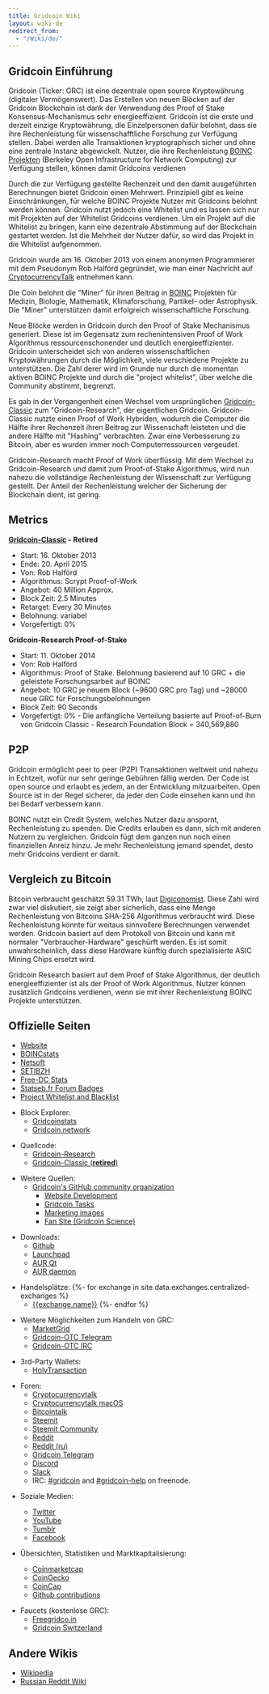 ```yaml
---
title: Gridcoin Wiki
layout: wiki-de
redirect_from:
  - "/Wiki/de/"
---
```


## Gridcoin Einführung

Gridcoin (Ticker: GRC) ist eine dezentrale
open source Kryptowährung (digitaler Vermögenswert). 
Das Erstellen von neuen Blöcken auf der Gridcoin Blockchain ist dank der Verwendung
des Proof of Stake Konsensus-Mechanismus sehr energieeffizient. Gridcoin ist die
erste und derzeit einzige Kryptowährung, die Einzelpersonen dafür belohnt, dass
sie ihre Rechenleistung für wissenschafftliche Forschung zur Verfügung stellen.
Dabei werden alle Transaktionen kryptographisch sicher und ohne eine zentrale Instanz abgewickelt.
Nutzer, die ihre Rechenleistung [BOINC Projekten](https://en.wikipedia.org/wiki/Berkeley_Open_Infrastructure_for_Network_Computing)
(Berkeley Open Infrastructure for Network Computing) zur Verfügung stellen, können damit Gridcoins verdienen

Durch die zur Verfügung gestellte Rechenzeit und den damit 
ausgeführten Berechnungen bietet Gridcoin einen Mehrwert. 
Prinzipiell gibt es keine Einschränkungen, für welche BOINC Projekte Nutzer mit Gridcoins belohnt werden können. Gridcoin nutzt jedoch eine Whitelist und es lassen sich nur mit Projekten auf der Whitelist Gridcoins verdienen. Um ein Projekt auf die Whitelist zu bringen, kann eine dezentrale Abstimmung auf der Blockchain gestartet werden. Ist die Mehrheit der Nutzer dafür, so wird das Projekt in die Whitelist aufgenommen.

Gridcoin wurde am 16. Oktober 2013 von einem anonymen Programmierer mit dem Pseudonym Rob Halförd gegründet, wie man einer Nachricht auf [CryptocurrencyTalk](https://cryptocurrencytalk.com/topic/1416-gridcoin-grc-information-classic-in-retirement/) entnehmen kann.

Die Coin belohnt die "Miner" für ihren Beitrag in [BOINC](boinc "wikilink")
Projekten für Medizin, Biologie, Mathematik, Klimaforschung, Partikel- oder Astrophysik.
Die "Miner" unterstützen damit erfolgreich wissenschaftliche Forschung.

Neue Blöcke werden in Gridcoin durch den Proof of Stake Mechanismus generiert.
Diese ist im Gegensatz 
zum rechenintensiven Proof of Work Algorithmus
ressourcenschonender und deutlich energieeffizienter. Gridcoin unterscheidet
sich von anderen wissenschaftlichen Kryptowährungen durch die Möglichkeit,
viele verschiedene Projekte zu unterstützen. Die Zahl derer
wird im Grunde nur durch die momentan aktiven BOINC Projekte und durch die
"project whitelist", über welche die Community abstimmt, begrenzt.

Es gab in der Vergangenheit einen Wechsel vom ursprünglichen [Gridcoin-Classic](gridcoin-classic "wikilink")
zum "Gridcoin-Research", der eigentlichen Gridcoin. Gridcoin-Classic nutzte einen
Proof of Work Hybriden, wodurch die Computer die Hälfte ihrer Rechenzeit ihren
Beitrag zur Wissenschaft leisteten und die andere Hälfte mit "Hashing" verbrachten.
Zwar eine Verbesserung zu Bitcoin, aber es wurden immer noch Computerressourcen
vergeudet.

Gridcoin-Research macht Proof of Work überflüssig.
Mit dem Wechsel zu Gridcoin-Research und damit zum Proof-of-Stake Algorithmus, wird
nun nahezu die vollständige Rechenleistung der Wissenschaft zur Verfügung gestellt. Der Anteil der 
Rechenleistung welcher der Sicherung der Blockchain dient, ist gering.


## Metrics

**[Gridcoin-Classic](gridcoin-classic "wikilink") - Retired**

  - Start: 16. Oktober 2013
  - Ende: 20. April 2015
  - Von: Rob Halförd
  - Algorithmus: Scrypt Proof-of-Work
  - Angebot: 40 Million Approx.
  - Block Zeit: 2.5 Minutes
  - Retarget: Every 30 Minutes
  - Belohnung: variabel
  - Vorgefertigt: 0%

**Gridcoin-Research Proof-of-Stake**

  - Start: 11. Oktober 2014
  - Von: Rob Halförd
  - Algorithmus: Proof of Stake. Belohnung basierend auf 10 GRC + die geleistete
    Forschungsarbeit auf BOINC
  - Angebot: 10 GRC je neuem Block (~9600 GRC pro Tag) und ~28000 neue GRC für
    Forschungsbelohnungen
  - Block Zeit: 90 Seconds
  - Vorgefertigt: 0% - Die anfängliche Verteilung basierte auf Proof-of-Burn von
    Gridcoin Classic - Research Foundation Block = 340,569,880

## P2P

Gridcoin ermöglicht peer to peer (P2P) Transaktionen weltweit und nahezu in
Echtzeit, wofür nur sehr geringe Gebühren fällig werden.
Der Code ist open source und erlaubt es jedem, an der Entwicklung mitzuarbeiten. Open Source ist in der Regel sicherer, da
jeder den Code einsehen kann und ihn bei Bedarf verbessern kann.

BOINC nutzt ein Credit System, welches Nutzer dazu anspornt, Rechenleistung zu spenden. Die Credits erlauben es dann, sich mit anderen Nutzern zu vergleichen. Gridcoin fügt dem ganzen nun noch einen finanziellen Anreiz hinzu. Je mehr Rechenleistung jemand spendet, desto mehr Gridcoins verdient er damit.


## Vergleich zu Bitcoin

Bitcoin verbraucht geschätzt 59.31 TWh, laut
[Digiconomist](https://digiconomist.net/bitcoin-energy-consumption).
Diese Zahl wird zwar viel diskutiert, sie zeigt aber sicherlich, dass
eine Menge Rechenleistung von Bitcoins SHA-256 Algorithmus verbraucht wird.
Diese Rechenleistung könnte für weitaus sinnvollere Berechnungen verwendet werden.
Gridcoin basiert auf dem Protokoll von Bitcoin und kann mit
normaler "Verbraucher-Hardware" geschürft werden.
Es ist somit unwahrscheinlich, dass diese Hardware künftig durch spezialisierte
ASIC Mining Chips ersetzt wird.

Gridcoin Research basiert auf dem Proof of Stake Algorithmus, der deutlich
energieeffizienter ist als der Proof of Work Algorithmus. Nutzer können zusätzlich Gridcoins verdienen, wenn sie mit ihrer Rechenleistung BOINC Projekte unterstützen.

## Offizielle Seiten
  <!-- TODO: [Volunteers, Roles & Privileges](Volunteers,-Roles,-&-Privileges "wikilink") -->
  - [Website](https://gridcoin.us/)
  - [BOINCstats](https://boincstats.com/en/stats/-1/team/detail/118094994/overview)
  - [Netsoft](http://www.boinc.netsoft-online.com/e107_plugins/boinc/bp_home.php)
  - [SETIBZH](https://statsbzh.boinc-af.org/team.php?name=R3JpZGNvaW4=)
  - [Free-DC Stats](https://stats.free-dc.org/stats.php?page=teambycpid&team=Gridcoin)
  - [Statseb.fr Forum Badges](https://signature.statseb.fr/index.py?action=team_badge&teamid=100454)
  - [Project Whitelist and Blacklist](https://gridcoin.ddns.net/pages/project-list.php)

<!-- end list -->

  - Block Explorer:
      - [Gridcoinstats](https://gridcoinstats.eu/)
      - [Gridcoin.network](https://gridcoin.network/)

<!-- end list -->

  - Quellcode:
      - [Gridcoin-Research](https://github.com/gridcoin-community/Gridcoin-Research)
      - [Gridcoin-Classic (**retired**)](https://github.com/gridcoin/Gridcoin-master)

<!-- end list -->

  - Weitere Quellen:
      - [Gridcoin's GitHub community organization](https://github.com/gridcoin-community)
          - [Website Development](https://github.com/gridcoin-community/Gridcoin-Site)
          - [Gridcoin Tasks](https://github.com/gridcoin-community/Gridcoin-Tasks)
          - [Marketing images](https://github.com/gridcoin-community/Gridcoin-Marketing)
          - [Fan Site (Gridcoin Science)](https://gridcoin.science)

<!-- end list -->

  - Downloads:
      - [Github](https://github.com/gridcoin-community/Gridcoin-Research/releases)
      - [Launchpad](https://launchpad.net/gridcoin)
      - [AUR Qt](https://aur.archlinux.org/packages/gridcoinresearch-qt)
      - [AUR daemon](https://aur.archlinux.org/packages/gridcoinresearchd/)

<!-- end list -->

  - Handelsplätze:
      {%- for exchange in site.data.exchanges.centralized-exchanges %}
      - [{{exchange.name}}]({{exchange.link}})
      {%- endfor %}

<!-- end list -->

  - Weitere Möglichkeiten zum Handeln von GRC:
      - [MarketGrid](https://www.reddit.com/r/MarketGrid/)
      - [Gridcoin-OTC Telegram](https://t.me/localgridcoins)
      - [Gridcoin-OTC IRC](https://kiwiirc.com/client/irc.snoonet.org:6697/#gridcoin-otc)

<!-- end list -->

  - 3rd-Party Wallets:
      - [HolyTransaction](https://holytransaction.com/)

<!-- end list -->

  - Foren:
      - [Cryptocurrencytalk](https://cryptocurrencytalk.com/forum/464-gridcoin-grc/)
      - [Cryptocurrencytalk macOS](https://cryptocurrencytalk.com/topic/13139-os-x-builds-feedback-bug-reporting/)
      - [Bitcointalk](https://bitcointalk.org/index.php?topic=324118.0)
      - [Steemit](https://steemit.com/created/gridcoin)
      - [Steemit Community](https://steemit.com/created/hive-161364)
      - [Reddit](https://reddit.com/r/gridcoin)
      - [Reddit (ru)](https://reddit.com/r/russiangridcoin)
      - [Gridcoin Telegram](https://t.me/gridcoin)
      - [Discord](https://discord.me/page/gridcoin)
      - [Slack](https://join.slack.com/t/teamgridcoin/shared_invite/enQtMjk2NTI4MzAwMzg0LTUzMmY0YjdiNzYxYzQ0MDc3MGE1NjQ3Nzg2NWMzZTUzMjAwZjdhMWI1YWUzMDE4YzQyZjVjMjMzOTc1M2RmMmM/)
      - IRC: [#gridcoin](https://kiwiirc.com/client/irc.freenode.net:6697/#gridcoin) and [#gridcoin-help](https://kiwiirc.com/client/irc.freenode.net:6697/#gridcoin-help) on freenode.

<!-- end list -->

  - Soziale Medien:
      - [Twitter](https://twitter.com/GridcoinNetwork)
      - [YouTube](https://www.youtube.com/c/GridcoinNetwork)
      - [Tumblr](https://gridcoin.tumblr.com/)
      - [Facebook](https://facebook.com/gridcoins)

  - Übersichten, Statistiken und Marktkapitalisierung:
      - [Coinmarketcap](https://coinmarketcap.com/currencies/gridcoin/)
      - [CoinGecko](https://coingecko.com/en/coins/gridcoin-research)
      - [CoinCap](http://www.coincap.io/GRC)
      - [Github contributions](https://github.com/gridcoin-community/Gridcoin-Research/graphs/contributors)
        
<!-- end list -->

  - Faucets (kostenlose GRC):
    - [Freegridco.in](https://freegridco.in/)
    - [Gridcoin Switzerland](https://gridcoin.ch/faucet)

## Andere Wikis

  - [Wikipedia](https://en.wikipedia.org/wiki/Gridcoin)
  - [Russian Reddit Wiki](https://reddit.com/r/russiangridcoin/wiki/)
